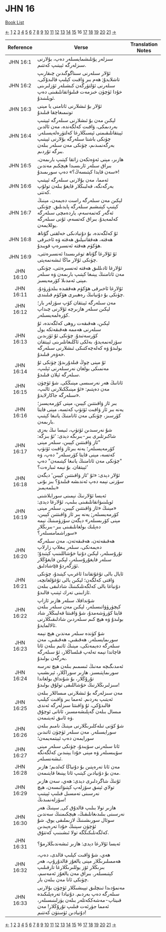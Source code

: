 # JHN 16
[Book List](../README.md)

[<-](./chapter_15.md) [1](./chapter_1.md) [2](./chapter_2.md) [3](./chapter_3.md) [4](./chapter_4.md) [5](./chapter_5.md) [6](./chapter_6.md) [7](./chapter_7.md) [8](./chapter_8.md) [9](./chapter_9.md) [10](./chapter_10.md) [11](./chapter_11.md) [12](./chapter_12.md) [13](./chapter_13.md) [14](./chapter_14.md) [15](./chapter_15.md) 16 [17](./chapter_17.md) [18](./chapter_18.md) [19](./chapter_19.md) [20](./chapter_20.md) [21](./chapter_21.md) [->](./chapter_17.md)

| Reference | Verse | Translation Notes |
|:---------:|-------|-------------------|
|JHN 16:1|سىزلەر پۇتلىشمايسىلەر دەپ، بۇلارنى سىزلەرگە ئېيتىپ كەتتىم.||
|JHN 16:2|ئۇلار سىلەرنى سىناگوگىدىن چىقارىپ تاشلايدۇ; ھەم بىر ۋاقىت كېلىپ قالىدۇكى، سىلەرنى ئۆلتۈرگەن كىشىلەر ئۆزلىرىنى خۇدا ئۈچۈن خىزمەت قىلىۋاتقانلىقىنى دەپ ئويلىنىدۇ.||
|JHN 16:3|ئۇلار بۇ ئىشلارنى ئاتامنى يا مېنى تونىمىغاچقا قىلىدۇ||
|JHN 16:4|لېكىن مەن بۇ ئىشلارنى سىلەرگە ئېيتىپ بەردىمكى، ۋاقىت كەلگەندە، مەن ئالدىن ئېيتقانلىقىمنى ئېسىڭلارغا كەلتۈرەلەيسىلەر. چۈنكى باشتا سىلەرگە بۇلارنى ئېيتىپ بەرگەنمىدىم، چۈنكى مەن سىلەر بىلەن بىرگە تۇردىم.||
|JHN 16:5|ھازىر، مېنى ئەۋەتكەن زاتقا كېتىپ بارىمەن، بىراق سىلەر ئارىسىدا ھېچكىم مەندىن «سەن قايدا كېتىسەڭ؟» دەپ سورىمىدۇ!||
|JHN 16:6|ئەمما، مەن بۇلارنى سىلەرگە ئېيتىپ بەرگەنگە، قەلبىڭلار قايغۇ بىلەن تولۇپ كەتتى.||
|JHN 16:7|لېكىن مەن سىلەرگە راست دەيمەن، مېنىڭ كېتىپ كېتىشىم سىلەرگە پايدىلىق. چۈنكى ئەگەر كەتمەسەم، ياردەمچى سىلەرگە كەلمەيدۇ. بىراق كەتسەم، ئۇنى سىلەرگە يوللايمەن.||
|JHN 16:8|ئۇ كەلگەندە، بۇ دۇنيادىكى خەلقنى گۇناھ ھەقتە، ھەققانىيلىق ھەقتە ۋە ئاخىرقى ھۈكۈم ھەقتە ئەنسىرەپ قويىدۇ.||
|JHN 16:9|ئۇ ئۇلارغا گۇناھ توغرىسىدا ئەنسىرەتتى، چۈنكى ئۇلار ماڭا ئىشەنمەپتى.||
|JHN 16:10|ئۇلارغا ئادىللىق ھەقتە ئەنسىرەتتى، چۈنكى مەن ئاتامنىڭ يېنىغا كېتىپ بارىمەن ۋە سىلەر مېنى ئەمدىلا كۆرمەيسىز.||
|JHN 16:11|ئۇلارغا ئاخىرقى ھۆكۈم ھەققىدە بىلدۈرۈدۇ، چۈنكى بۇ دۇنيانىڭ رەھبىرى ھۆكۈم قىلىندى.||
|JHN 16:12|مەن سىلەرگە ئېيتقان كۆپ سۆزلەر بار؛ لېكىن سىلەر ھازىرچە ئۇلارنى چىداپ كۆرەلمەيسىلەر.||
|JHN 16:13|لېكىن، ھەقىقەت روھى كەلگەندە، ئۇ سىلەرنى ھەممە ھەقىقەتكە يول كۆرسەتىدۇ. چۈنكى ئۇ ئۆزىدىن سۆزلەنمەيدۇ، بەلكى ئاڭلىغانلىرىنى ئېيتقان بولىدۇ ۋە كەلەچەكتىكى ئىشلارنى سىلەرگە خەۋەر قىلىدۇ.||
|JHN 16:14|ئۇ مېنى چوڭ قىلدۇرىدۇ; چۈنكى ئۇ مەنمىكى بولغان نەرسىلەرنى ئېلىپ، سىلەرگە ئېلان قىلىدۇ.||
|JHN 16:15|ئاتانىڭ ھەر نەرسىسى مېنىڭكى. شۇ ئۈچۈن مەن دەپتىم: «ئۇ مېنىڭكىلارنى ئالىپ، سىلەرگە جاكارلايدۇ».||
|JHN 16:16|بىر ئاز ۋاقىتتىن كېيىن، مېنى كۆرمەيسىز؛ يەنە بىر ئاز ۋاقىت ئۆتۈپ كەتسە، مېنى قايتا كۆرسىز، چۈنكى مەن ئاتامنىڭ يانىغا كېتىپ بارىمەن.||
|JHN 16:17|شۇ نەرسىدىن ئۆتۈپ، ئىيسا نىڭ بەزى شاكىرتلىرى بىر-بىرىگە دېدى: 'ئۇ بىزگە: "ئاز ۋاقىتتىن كېيىن، سىلەر مېنى كۆرمەيسىلەر؛ يەنە بىرئاز ۋاقىت ئۆتۈپ كەتسە، مېنى قايتا كۆرسىلەر" دەپ، ۋە "چۈنكى مەن ئاتامنىڭ يانىغا كېتىمەن" دەپ ئېيتقان. بۇ نېمە ئىبارەت؟'||
|JHN 16:18|ئۇلار دېدى: «ئۇ 'ئاز ۋاقىتتىن كېيىن' دېگەن سۆزنى نېمە دەپ ئەندىشە قىلىدۇ؟ بىز بۇنى بىلمەيمىز»||
|JHN 16:19|ئەيسا ئۇلارنىڭ نېمىنى سورايلاشنى ئويلىنىۋاتقانلىقىنى بىلىپ، ئۇلارغا دېدى: «مېنىڭ «ئاز ۋاقىتتىن كېيىن، سىلەر مېنى كۆرمەيسىلەر; يەنە بىر ئاز ۋاقىتتىن كېيىن، مېنى كۆرىسىلەر» دېگەن سۆزۈمىنىڭ نېمە دەپلىك بولغانلىقىنى بىر-بىرىڭلار سوراشمامسىلەر؟»||
|JHN 16:20|ھەقىقەتەن، ھەقىقەتەن، مەن سىلەرگە دەيمەنكى، سىلەر يىغلاپ زارلاپ تۇرۇسىلەر، لېكىن دۇنيا خۇشاللىنىپ كېتىدۇ؛ سىلەر قايغۇرۇسىلەر، لېكىن قايغۇڭلار شادلىقqa ئۆزگەردۇ.||
|JHN 16:21|ئايال بالى تۇغۇتقاندا ئاغرىپ كېتىدۇ، چۈنكى ۋاقتى كەلگەن؛ لېكىن بالى تۇغۇلغانچە، دۇنياغا بالى كەلگەنلىكىنىڭ شادلىقى بىلەن ئازابىنى تەرك ئېتىپ قالىدۇ.||
|JHN 16:22|شۇنداقلا، سىلەر ھازىر ئازاپ كېچۈرۈۋاتىسىلەر، لېكىن مەن سىلەر بىلەن قايتا كۆرۈشەمدۇ، شۇ ۋاقىتتا قەلبىڭلار شاد بولىدۇ ۋە ھېچ كىم سىلەردىن شادلىقىڭلارنى ئالالمايدۇ.||
|JHN 16:23|شۇ كۈندە سىلەر مەندىن ھېچ نېمە سورىمايسىلەر. ھەقىقىي، ھەقىقىي، مەن سىلەرگە دەيمەنكى، مېنىڭ ئاتىم بىلەن ئاتا قاچاندا نېمە تەلەپ قىلساڭلار، ئۇ سىلەرگە بەرگەن بولىدۇ.||
|JHN 16:24|ئەمدىگىچە مەنىڭ ئىسمىم بىلەن ھېچ نەرسە سورىماپتىسىز. ھازىر سوراڭلار، ئېرىشىپ تۇرۇڭلار، بۇ شۇنداق بولغاندا سىزلىرىڭلارنىڭ خۇشاللىقى تولۇق بولىدۇ!||
|JHN 16:25|مەن سىزلەرگە بۇ ئىشلارنى مىساللار بىلەن ئەيتىپ بەردىم. ئەمما بىر ۋاقىت كېلىپ قالىدۇكى، ئۇ ۋاقىتتا سىزلەرگە ئەندى مىسال بىلەن گەپلىشەمسىز، ئاتانى ئوچۇق ۋە ئانىق ئەيتىمەن.||
|JHN 16:26|شۇ كۈنى تىلەكلىرىڭلارنى مېنىڭ نامىم بىلەن سورايسىلەر. مەن سىلەر ئۈچۈن ئاتىدىن سورايمەن دەپ ئېيتمەيمەن؛||
|JHN 16:27|ئاتا سىلەرنى سۆيىدۇ، چۈنكى سىلەر مېنى سۆيىسىلەر ۋە مېنى خۇدا يېنىدىن كەلگەنگە ئىشەنسىلەر.||
|JHN 16:28|مەن ئاتا تەرەپتىن بۇ دۇنياڭا كەلدىم؛ ھازىر مەن بۇ دۇنيادىن كېتىپ ئاتا يېنىغا قايتىمەن.||
|JHN 16:29|ئۇنىڭ شاگردلىرى دېدى: ھەي، سەن ھازىر تولاي ئېنىق سۆزلەپ كېتىۋاتىسەن، ھېچ نەرسىنى تەمسىل قىلىپ ئېيتىپ سۆزلەنمىدىڭ!||
|JHN 16:30|ھازىر تولا بىلىپ قالدۇق كى, سېنىڭ ھەر نەرسىنى بىلىدىغانلىقىڭ، ھېچكىمنىڭ سەندىن سوئال سورىشىنىڭ لازىملىقى يوق. شۇ ئۈچۈن سېنىڭ خۇدا تەرەپىدىن كەلگەنلىكىڭگە تولا ئىشىنىپ كەتتۇق.||
|JHN 16:31|ئەيسا ئۇلارغا دېدى: ھازىر ئىشەندىڭلارمۇ؟||
|JHN 16:32|ھەي، شۇ ۋاقىت كېلىپ قالدى، دەپ، ھەممىلىرىڭلار مېنى يالغۇز قالدۇرۇپ، ھەر بىرىڭلار ئۆز يوللىرىڭلارغا تارقىلىپ كېتىسىلەر. بىراق مەن يالغۇز ئەمەسم، چۈنكى ئاتا مەن بىلەن بار.||
|JHN 16:33|مەنمۇدىدا تىنچلىق تېپىشىڭلار ئۈچۈن بۇلارنى سىلەرگە دەپ بەردىم. دۇنيادا تەرەپلىكىدە قىيناپ-مەشەككەتلەر بىلەن يۈزلىنىسىلەر، ئەمما جۈرئەت قىلىپ تۇرۇڭلار! مەن دۇنيادىن ئۈستۈن كەتتىم!||


[<-](./chapter_15.md) [1](./chapter_1.md) [2](./chapter_2.md) [3](./chapter_3.md) [4](./chapter_4.md) [5](./chapter_5.md) [6](./chapter_6.md) [7](./chapter_7.md) [8](./chapter_8.md) [9](./chapter_9.md) [10](./chapter_10.md) [11](./chapter_11.md) [12](./chapter_12.md) [13](./chapter_13.md) [14](./chapter_14.md) [15](./chapter_15.md) 16 [17](./chapter_17.md) [18](./chapter_18.md) [19](./chapter_19.md) [20](./chapter_20.md) [21](./chapter_21.md) [->](./chapter_17.md)